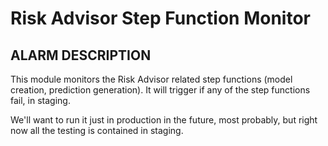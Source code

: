 # Risk Advisor Step Function Monitor

## ALARM DESCRIPTION

This module monitors the Risk Advisor related step functions (model creation, prediction generation). It will trigger if any of the step functions fail, in staging.

We'll want to run it just in production in the future, most probably, but right now all the testing is contained in staging.
